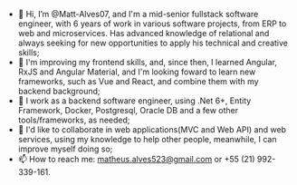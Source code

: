 - 👋 Hi, I’m @Matt-Alves07, and I'm a mid-senior fullstack software engineer, with 6 years of work in various software projects, from ERP to web and microservices. Has advanced knowledge of relational and always seeking for new opportunities to apply his technical and creative skills;
- 👀 I'm improving my frontend skills, and, since then, I learned Angular, RxJS and Angular Material, and I'm looking foward to learn new frameworks, such as Vue and React, and combine them with my backend background;
- 🌱 I work as a backend software engineer, using .Net 6+, Entity Framework, Docker, Postgresql, Oracle DB and a few other tools/frameworks, as needed;
- 💞️ I'd like to collaborate in web applications(MVC and Web API) and web services, using my knowledge to help other people, meanwhile, I can improve myself doing so;
- 📫 How to reach me: matheus.alves523@gmail.com or +55 (21) 992-339-161.

<!---
Matt-Alves07/Matt-Alves07 is a ✨ special ✨ repository because its `README.md` (this file) appears on your GitHub profile.
You can click the Preview link to take a look at your changes.
--->
